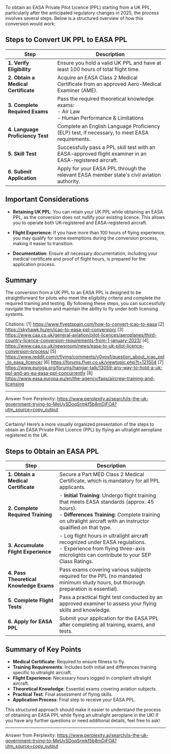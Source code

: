 To obtain an EASA Private Pilot Licence (PPL) starting from a UK PPL, particularly after the anticipated regulatory changes in 2025, the process involves several steps. Below is a structured overview of how this conversion would work:

## Steps to Convert UK PPL to EASA PPL

| **Step**                       | **Description**                                                                                     |
|--------------------------------|-----------------------------------------------------------------------------------------------------|
| **1. Verify Eligibility**      | Ensure you hold a valid UK PPL and have at least 100 hours of total flight time.                  |
| **2. Obtain a Medical Certificate** | Acquire an EASA Class 2 Medical Certificate from an approved Aero-Medical Examiner (AME).          |
| **3. Complete Required Exams** | Pass the required theoretical knowledge exams: <br> - Air Law <br> - Human Performance & Limitations |
| **4. Language Proficiency Test** | Complete an English Language Proficiency (ELP) test, if necessary, to meet EASA requirements.     |
| **5. Skill Test**              | Successfully pass a PPL skill test with an EASA-approved flight examiner in an EASA-registered aircraft. |
| **6. Submit Application**      | Apply for your EASA PPL through the relevant EASA member state's civil aviation authority.        |

## Important Considerations

- **Retaining UK PPL**: You can retain your UK PPL while obtaining an EASA PPL, as the conversion does not nullify your existing licence. This allows you to operate both UK-registered and EASA-registered aircraft.
  
- **Flight Experience**: If you have more than 100 hours of flying experience, you may qualify for some exemptions during the conversion process, making it easier to transition.

- **Documentation**: Ensure all necessary documentation, including your medical certificate and proof of flight hours, is prepared for the application process.

## Summary

The conversion from a UK PPL to an EASA PPL is designed to be straightforward for pilots who meet the eligibility criteria and complete the required training and testing. By following these steps, you can successfully navigate the transition and maintain the ability to fly under both licensing systems.

Citations:
[1] https://www.flyeptspain.com/how-to-convert-icao-to-easa
[2] https://skyhawk.hu/en/icao-to-easa-ppl-conversion/
[3] https://www.caa.co.uk/general-aviation/pilot-licences/aeroplanes/third-country-licence-conversion-requirements-from-1-january-2023/
[4] https://www.caa.co.uk/newsroom/news/easa-to-uk-pilot-licence-conversion-process/
[5] https://www.reddit.com/r/flying/comments/v0yosf/question_about_icao_ppl_to_easa_licence/
[6] https://forums.flyer.co.uk/viewtopic.php?t=121504
[7] https://www.euroga.org/forums/hangar-talk/13059-any-way-to-hold-a-uk-ppl-and-an-eu-easa-ppl-concurrently
[8] https://www.easa.europa.eu/en/the-agency/faqs/aircrew-training-and-licensing

---
Answer from Perplexity: https://www.perplexity.ai/search/is-the-uk-government-trying-to-MeUySDoqSrmkf5b8mDiFOA?utm_source=copy_output




---



Certainly! Here’s a more visually organized presentation of the steps to obtain an EASA Private Pilot Licence (PPL) by flying an ultralight aeroplane registered in the UK.

## Steps to Obtain an EASA PPL

| **Step**                       | **Description**                                                                                     |
|--------------------------------|-----------------------------------------------------------------------------------------------------|
| **1. Obtain a Medical Certificate** | Secure a Part MED Class 2 Medical Certificate, which is mandatory for all PPL applicants.          |
| **2. Complete Required Training** | - **Initial Training**: Undergo flight training that meets EASA standards (approx. 45 hours).  <br> - **Differences Training**: Complete training on ultralight aircraft with an instructor qualified on that type. |
| **3. Accumulate Flight Experience** | - Log flight hours in ultralight aircraft recognized under EASA regulations. <br> - Experience from flying three-axis microlights can contribute to your SEP Class Ratings. |
| **4. Pass Theoretical Knowledge Exams** | Pass exams covering various subjects required for the PPL (no mandated minimum study hours, but thorough preparation is essential). |
| **5. Complete Flight Tests**   | Pass a practical flight test conducted by an approved examiner to assess your flying skills and knowledge. |
| **6. Apply for EASA PPL**      | Submit your application for the EASA PPL after completing all training, exams, and tests.        |

## Summary of Key Points

- **Medical Certificate**: Required to ensure fitness to fly.
- **Training Requirements**: Includes both initial and differences training specific to ultralight aircraft.
- **Flight Experience**: Necessary hours logged in compliant ultralight aircraft.
- **Theoretical Knowledge**: Essential exams covering aviation subjects.
- **Practical Test**: Final assessment of flying skills.
- **Application Process**: Final step to receive your EASA PPL.

This structured approach should make it easier to understand the process of obtaining an EASA PPL while flying an ultralight aeroplane in the UK! If you have any further questions or need additional details, feel free to ask!

---
Answer from Perplexity: https://www.perplexity.ai/search/is-the-uk-government-trying-to-MeUySDoqSrmkf5b8mDiFOA?utm_source=copy_output